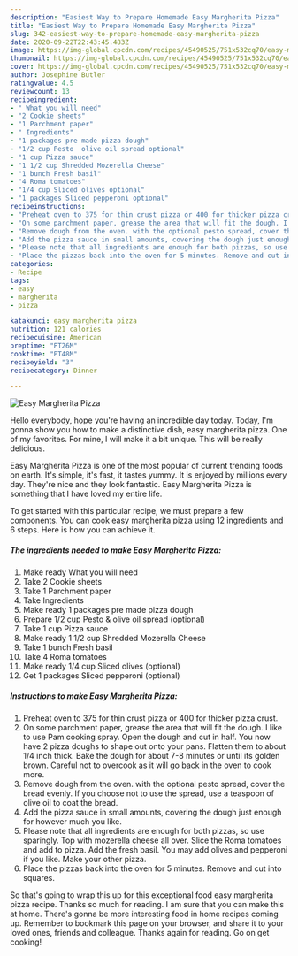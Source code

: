 ```yaml
---
description: "Easiest Way to Prepare Homemade Easy Margherita Pizza"
title: "Easiest Way to Prepare Homemade Easy Margherita Pizza"
slug: 342-easiest-way-to-prepare-homemade-easy-margherita-pizza
date: 2020-09-22T22:43:45.483Z
image: https://img-global.cpcdn.com/recipes/45490525/751x532cq70/easy-margherita-pizza-recipe-main-photo.jpg
thumbnail: https://img-global.cpcdn.com/recipes/45490525/751x532cq70/easy-margherita-pizza-recipe-main-photo.jpg
cover: https://img-global.cpcdn.com/recipes/45490525/751x532cq70/easy-margherita-pizza-recipe-main-photo.jpg
author: Josephine Butler
ratingvalue: 4.5
reviewcount: 13
recipeingredient:
- " What you will need"
- "2 Cookie sheets"
- "1 Parchment paper"
- " Ingredients"
- "1 packages pre made pizza dough"
- "1/2 cup Pesto  olive oil spread optional"
- "1 cup Pizza sauce"
- "1 1/2 cup Shredded Mozerella Cheese"
- "1 bunch Fresh basil"
- "4 Roma tomatoes"
- "1/4 cup Sliced olives optional"
- "1 packages Sliced pepperoni optional"
recipeinstructions:
- "Preheat oven to 375 for thin crust pizza or 400 for thicker pizza crust."
- "On some parchment paper, grease the area that will fit the dough. I like to use Pam cooking spray. Open the dough and cut in half. You now have 2 pizza doughs to shape out onto your pans. Flatten them to about 1/4 inch thick. Bake the dough for about 7-8 minutes or until its golden brown. Careful not to overcook as it will go back in the oven to cook more."
- "Remove dough from the oven. with the optional pesto spread, cover the bread evenly. If you choose not to use the spread, use a teaspoon of olive oil to coat the bread."
- "Add the pizza sauce in small amounts, covering the dough just enough for however much you like."
- "Please note that all ingredients are enough for both pizzas, so use sparingly. Top with mozerella cheese all over. Slice the Roma tomatoes and add to pizza. Add the fresh basil. You may add olives and pepperoni if you like. Make your other pizza."
- "Place the pizzas back into the oven for 5 minutes. Remove and cut into squares."
categories:
- Recipe
tags:
- easy
- margherita
- pizza

katakunci: easy margherita pizza 
nutrition: 121 calories
recipecuisine: American
preptime: "PT26M"
cooktime: "PT48M"
recipeyield: "3"
recipecategory: Dinner

---
```



![Easy Margherita Pizza](https://img-global.cpcdn.com/recipes/45490525/751x532cq70/easy-margherita-pizza-recipe-main-photo.jpg)

Hello everybody, hope you're having an incredible day today. Today, I'm gonna show you how to make a distinctive dish, easy margherita pizza. One of my favorites. For mine, I will make it a bit unique. This will be really delicious.

Easy Margherita Pizza is one of the most popular of current trending foods on earth. It's simple, it's fast, it tastes yummy. It is enjoyed by millions every day. They're nice and they look fantastic. Easy Margherita Pizza is something that I have loved my entire life.




To get started with this particular recipe, we must prepare a few components. You can cook easy margherita pizza using 12 ingredients and 6 steps. Here is how you can achieve it.

<!--inarticleads1-->

##### The ingredients needed to make Easy Margherita Pizza:

1. Make ready  What you will need
1. Take 2 Cookie sheets
1. Take 1 Parchment paper
1. Take  Ingredients
1. Make ready 1 packages pre made pizza dough
1. Prepare 1/2 cup Pesto &amp; olive oil spread (optional)
1. Take 1 cup Pizza sauce
1. Make ready 1 1/2 cup Shredded Mozerella Cheese
1. Take 1 bunch Fresh basil
1. Take 4 Roma tomatoes
1. Make ready 1/4 cup Sliced olives (optional)
1. Get 1 packages Sliced pepperoni (optional)




<!--inarticleads2-->

##### Instructions to make Easy Margherita Pizza:

1. Preheat oven to 375 for thin crust pizza or 400 for thicker pizza crust.
1. On some parchment paper, grease the area that will fit the dough. I like to use Pam cooking spray. Open the dough and cut in half. You now have 2 pizza doughs to shape out onto your pans. Flatten them to about 1/4 inch thick. Bake the dough for about 7-8 minutes or until its golden brown. Careful not to overcook as it will go back in the oven to cook more.
1. Remove dough from the oven. with the optional pesto spread, cover the bread evenly. If you choose not to use the spread, use a teaspoon of olive oil to coat the bread.
1. Add the pizza sauce in small amounts, covering the dough just enough for however much you like.
1. Please note that all ingredients are enough for both pizzas, so use sparingly. Top with mozerella cheese all over. Slice the Roma tomatoes and add to pizza. Add the fresh basil. You may add olives and pepperoni if you like. Make your other pizza.
1. Place the pizzas back into the oven for 5 minutes. Remove and cut into squares.




So that's going to wrap this up for this exceptional food easy margherita pizza recipe. Thanks so much for reading. I am sure that you can make this at home. There's gonna be more interesting food in home recipes coming up. Remember to bookmark this page on your browser, and share it to your loved ones, friends and colleague. Thanks again for reading. Go on get cooking!
